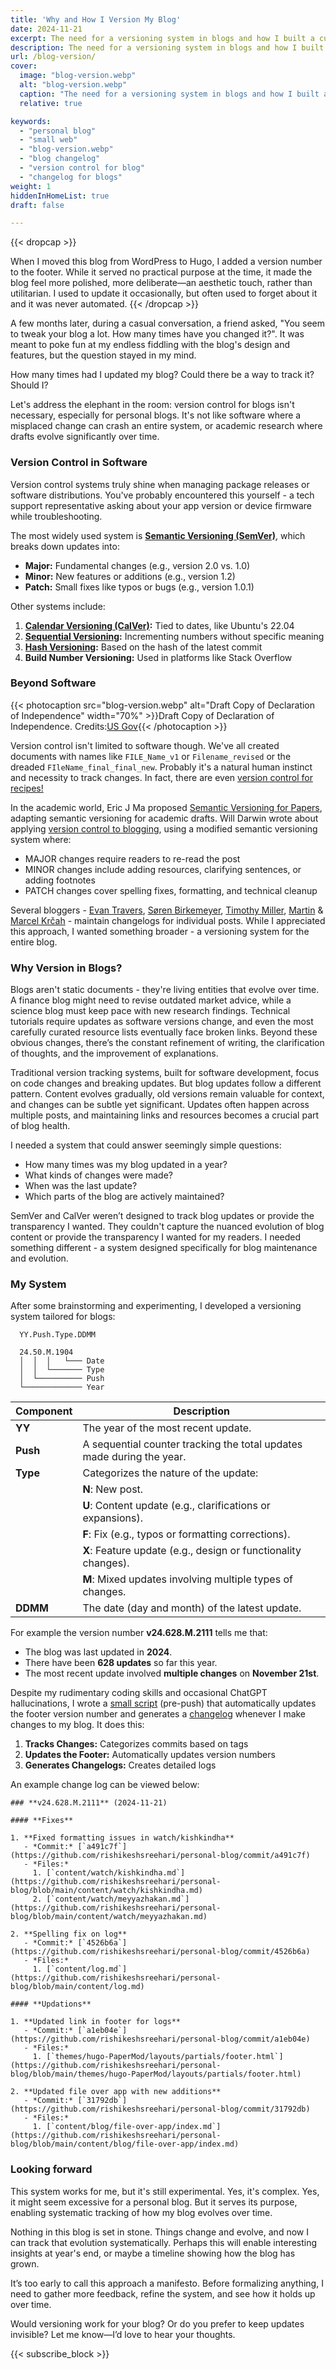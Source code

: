 ```yaml
---
title: 'Why and How I Version My Blog'
date: 2024-11-21
excerpt: The need for a versioning system in blogs and how I built a custom approach to track and log my blog's evolution.
description: The need for a versioning system in blogs and how I built a custom approach to track and log my blog's evolution.
url: /blog-version/
cover:
  image: "blog-version.webp"
  alt: "blog-version.webp"
  caption: "The need for a versioning system in blogs and how I built a custom approach to track and log my blog's evolution."
  relative: true

keywords:
  - "personal blog"
  - "small web"
  - "blog-version.webp"
  - "blog changelog"
  - "version control for blog"
  - "changelog for blogs"
weight: 1
hiddenInHomeList: true
draft: false

---
```


{{< dropcap >}}

When I moved this blog from WordPress to Hugo, I added a version number to the footer. While it served no practical purpose at the time, it made the blog feel more polished, more deliberate—an aesthetic touch, rather than utilitarian. I used to update it occasionally, but often used to forget about it and it was never automated.
{{< /dropcap >}}

A few months later, during a casual conversation, a friend asked, "You seem to tweak your blog a lot. How many times have you changed it?". It was meant to poke fun at my endless fiddling with the blog's design and features, but the question stayed in my mind. 

How many times had I updated my blog?
Could there be a way to track it? 
Should I?

Let's address the elephant in the room: version control for blogs isn't necessary, especially for personal blogs. It's not like software where a misplaced change can crash an entire system, or academic research where drafts evolve significantly over time.

### Version Control in Software

Version control systems truly shine when managing package releases or software distributions. You've probably encountered this yourself - a tech support representative asking about your app version or device firmware while troubleshooting.

The most widely used system is **[Semantic Versioning (SemVer)](https://semver.org/)**, which breaks down updates into:

- **Major:** Fundamental changes (e.g., version 2.0 vs. 1.0)
- **Minor:** New features or additions (e.g., version 1.2)
- **Patch:** Small fixes like typos or bugs (e.g., version 1.0.1)

Other systems include:

1. **[Calendar Versioning (CalVer)](https://calver.org/):** Tied to dates, like Ubuntu's 22.04
2. **[Sequential Versioning](https://fastercapital.com/keyword/sequential-versioning.html):** Incrementing numbers without specific meaning
3. **[Hash Versioning](https://miniscruff.github.io/hashver/):** Based on the hash of the latest commit
4. **Build Number Versioning:** Used in platforms like Stack Overflow

### Beyond Software

{{< photocaption src="blog-version.webp" alt="Draft Copy of Declaration of Independence" width="70%" >}}Draft Copy of Declaration of Independence. Credits:[US Gov](https://www.nps.gov/articles/independence-declarationdraft.htm){{< /photocaption >}}


Version control isn't limited to software though. We've all created documents with names like `FILE_Name_v1` or `Filename_revised` or the dreaded `FIleName_final_final_new`. Probably it's a natural human instinct and necessity to track changes. In fact, there are even [version control for recipes!](https://cogs-well-inc.helpscoutdocs.com/article/230-what-is-a-recipe-version)

In the academic world, Eric J Ma proposed [Semantic Versioning for Papers](https://ericmjl.github.io/blog/2015/4/3/semantic-versioning-for-papers-a-manifesto/), adapting semantic versioning for academic drafts. Will Darwin wrote about applying [version control to blogging](https://willdarwin.com/writing/vcs), using a modified semantic versioning system where:
- MAJOR changes require readers to re-read the post
- MINOR changes include adding resources, clarifying sentences, or adding footnotes
- PATCH changes cover spelling fixes, formatting, and technical cleanup

Several bloggers - [Evan Travers](https://evantravers.com/articles/2019/11/08/using-git-to-generate-a-changelog-for-your-blog/), [Søren Birkemeyer](https://annualbeta.com/blog/a-changelog-for-my-blog-posts/), [Timothy Miller](https://timothymiller.dev/posts/2020/adding-a-changelog-to-my-11ty-blog/), [Martin](https://www.tempertemper.net/blog/version-control-for-articles-and-blog-posts) & [Marcel Krčah](https://marcel.is/post-changelog/) - maintain changelogs for individual posts. While I appreciated this approach, I wanted something broader - a versioning system for the entire blog.

### Why Version in Blogs?

Blogs aren't static documents - they're living entities that evolve over time. A finance blog might need to revise outdated market advice, while a science blog must keep pace with new research findings. Technical tutorials require updates as software versions change, and even the most carefully curated resource lists eventually face broken links. Beyond these obvious changes, there’s the constant refinement of writing, the clarification of thoughts, and the improvement of explanations.

Traditional version tracking systems, built for software development, focus on code changes and breaking updates. But blog updates follow a different pattern. Content evolves gradually, old versions remain valuable for context, and changes can be subtle yet significant. Updates often happen across multiple posts, and maintaining links and resources becomes a crucial part of blog health.

I needed a system that could answer seemingly simple questions: 
- How many times was my blog updated in a year?
- What kinds of changes were made? 
- When was the last update? 
- Which parts of the blog are actively maintained? 


SemVer and CalVer weren’t designed to track blog updates or provide the transparency I wanted. They couldn't capture the nuanced evolution of blog content or provide the transparency I wanted for my readers. I needed something different - a system designed specifically for blog maintenance and evolution.

### My System

After some brainstorming and experimenting, I developed a versioning system tailored for blogs:

```
  YY.Push.Type.DDMM

  24.50.M.1904
  │  │  │   └─── Date
  │  │  └─────── Type
  │  └────────── Push
  └───────────── Year

```

| **Component** | **Description**                                                                 |
|---------------|---------------------------------------------------------------------------------|
| **YY**        | The year of the most recent update.                                             |
| **Push**      | A sequential counter tracking the total updates made during the year.           |
| **Type**      | Categorizes the nature of the update:                                           |
|               | **N**: New post.                                                               |
|               | **U**: Content update (e.g., clarifications or expansions).                    |
|               | **F**: Fix (e.g., typos or formatting corrections).                            |
|               | **X**: Feature update (e.g., design or functionality changes).                 |
|               | **M**: Mixed updates involving multiple types of changes.                      |
| **DDMM**      | The date (day and month) of the latest update.                                  |


For example the version number **v24.628.M.2111** tells me that:

- The blog was last updated in **2024**.
- There have been **628 updates** so far this year.
- The most recent update involved **multiple changes** on **November 21st**.

Despite my rudimentary coding skills and occasional ChatGPT hallucinations, I wrote a [small script](https://github.com/rishikeshsreehari/personal-blog/blob/main/scripts/pre_push.py)
(pre-push) that automatically updates the footer version number and generates a [changelog](/log) whenever I make changes to my blog. It does this:

1. **Tracks Changes:** Categorizes commits based on tags
2. **Updates the Footer:** Automatically updates version numbers
3. **Generates Changelogs:** Creates detailed logs


An example change log can be viewed below:

```
### **v24.628.M.2111** (2024-11-21)

#### **Fixes**

1. **Fixed formatting issues in watch/kishkindha**  
   - *Commit:* [`a491c7f`](https://github.com/rishikeshsreehari/personal-blog/commit/a491c7f)  
   - *Files:*  
     1. [`content/watch/kishkindha.md`](https://github.com/rishikeshsreehari/personal-blog/blob/main/content/watch/kishkindha.md)
     2. [`content/watch/meyyazhakan.md`](https://github.com/rishikeshsreehari/personal-blog/blob/main/content/watch/meyyazhakan.md)

2. **Spelling fix on log**  
   - *Commit:* [`4526b6a`](https://github.com/rishikeshsreehari/personal-blog/commit/4526b6a)  
   - *Files:*  
     1. [`content/log.md`](https://github.com/rishikeshsreehari/personal-blog/blob/main/content/log.md)

#### **Updations**

1. **Updated link in footer for logs**  
   - *Commit:* [`a1eb04e`](https://github.com/rishikeshsreehari/personal-blog/commit/a1eb04e)  
   - *Files:*  
     1. [`themes/hugo-PaperMod/layouts/partials/footer.html`](https://github.com/rishikeshsreehari/personal-blog/blob/main/themes/hugo-PaperMod/layouts/partials/footer.html)

2. **Updated file over app with new additions**  
   - *Commit:* [`31792db`](https://github.com/rishikeshsreehari/personal-blog/commit/31792db)  
   - *Files:*  
     1. [`content/blog/file-over-app/index.md`](https://github.com/rishikeshsreehari/personal-blog/blob/main/content/blog/file-over-app/index.md)

```

### Looking forward

This system works for me, but it's still experimental. Yes, it's complex. Yes, it might seem excessive for a personal blog. But it serves its purpose, enabling systematic tracking of how my blog evolves over time.

Nothing in this blog is set in stone. Things change and evolve, and now I can track that evolution systematically. Perhaps this will enable interesting insights at year's end, or maybe a timeline showing how the blog has grown.

It’s too early to call this approach a manifesto. Before formalizing anything, I need to gather more feedback, refine the system, and see how it holds up over time.

Would versioning work for your blog? Or do you prefer to keep updates invisible? Let me know—I’d love to hear your thoughts.



{{< subscribe_block >}}


